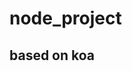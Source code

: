 <!--
 * @Description: 
 * @version: 1.0.0
 * @Author: 
 * @Date: 2021-12-02 11:52:02
 * @LastEditors: 
 * @LastEditTime: 2021-12-02 13:12:25
-->

# node_project

## based on koa 

